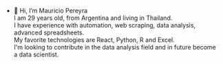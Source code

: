 - 👋 Hi, I’m Mauricio Pereyra  
I am 29 years old, from Argentina and living in Thailand.  
I have experience with automation, web scraping, data analysis, advanced spreadsheets.  
My favorite technologies are React, Python, R and Excel.  
I'm looking to contribute in the data analysis field and in future become a data scientist.

<!---
mauriciopereyra/mauriciopereyra is a ✨ special ✨ repository because its `README.md` (this file) appears on your GitHub profile.
You can click the Preview link to take a look at your changes.
--->
